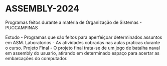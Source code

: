 # ASSEMBLY-2024
Programas feitos durante a matéria de Organização de Sistemas - PUCCAMPINAS 

Estudo - Programas que são feitos para aperfeiçoar determinados assuntos em ASM.
Laboratorios - As atividades cobradas nas aulas praticas durante o curso.
Projeto Final - O projeto final trata-se de um jogo de batalha naval em assembly do usuario, atirando em determinado espaço para acertar as embarcações do computador.